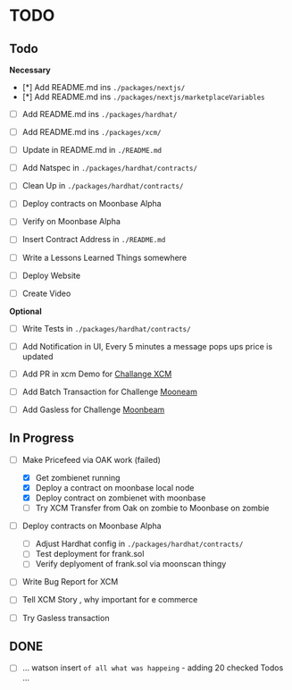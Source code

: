 # TODO

## Todo

**Necessary**

- [*] Add README.md ins `./packages/nextjs/`
- [*] Add README.md ins `./packages/nextjs/marketplaceVariables`
- [ ] Add README.md ins `./packages/hardhat/`
- [ ] Add README.md ins `./packages/xcm/`
- [ ] Update in README.md in `./README.md`

- [ ] Add Natspec in `./packages/hardhat/contracts/`
- [ ] Clean Up in `./packages/hardhat/contracts/`

- [ ] Deploy contracts on Moonbase Alpha
- [ ] Verify on Moonbase Alpha
- [ ] Insert Contract Address in `./README.md`

- [ ] Write a Lessons Learned Things somewhere

- [ ] Deploy Website
- [ ] Create Video

**Optional**

- [ ] Write Tests in `./packages/hardhat/contracts/`
- [ ] Add Notification in UI, Every 5 minutes a message pops ups price is updated

- [ ] Add PR in xcm Demo for [Challange XCM](https://i.ibb.co/WyG3sT5/image.png)
- [ ] Add Batch Transaction for Challenge [Mooneam](https://i.ibb.co/hD1wFZ7/image.png)
- [ ] Add Gasless for Challenge [Moonbeam](https://i.ibb.co/L8yqnd0/image.png)

## In Progress

- [ ] Make Pricefeed via OAK work (failed)

  - [x] Get zombienet running
  - [x] Deploy a contract on moonbase local node
  - [x] Deploy contract on zombienet with moonbase
  - [ ] Try XCM Transfer from Oak on zombie to Moonbase on zombie

- [ ] Deploy contracts on Moonbase Alpha

  - [ ] Adjust Hardhat config in `./packages/hardhat/contracts/`
  - [ ] Test deployment for frank.sol
  - [ ] Verify deplyoment of frank.sol via moonscan thingy

- [ ] Write Bug Report for XCM
- [ ] Tell XCM Story , why important for e commerce
- [ ] Try Gasless transaction

## DONE

- [ ] ... watson insert `of all what was happeing` - adding 20 checked Todos ...
